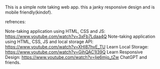 This is a simple note taking web app. this a janky responsive design and is mobile friendly(kindof).   


refrences: 

Note-taking application using HTML, CSS and JS: https://www.youtube.com/watch?v=3xFb7Ldaa4Q
Note-taking application using HTML, CSS, JS and local storage API: https://www.youtube.com/watch?v=XHl87hvE_TU
Learn Local Storage: https://www.youtube.com/watch?v=GihQAC1I39Q
Learn Responsive Design: https://www.youtube.com/watch?v=lje6mjo_tZw
ChatGPT and friends.
